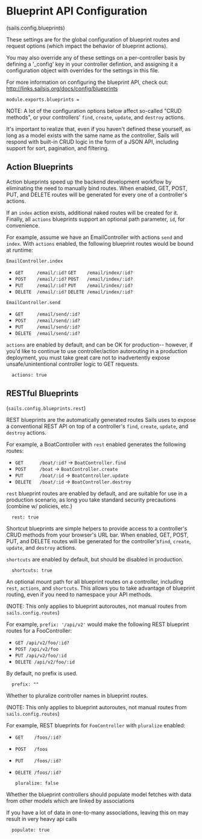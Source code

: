 
# Blueprint API Configuration

(sails.config.blueprints)

These settings are for the global configuration of blueprint routes and
request options (which impact the behavior of blueprint actions).

You may also override any of these settings on a per-controller basis
by defining a '_config' key in your controller defintion, and assigning it
a configuration object with overrides for the settings in this file.

For more information on configuring the blueprint API, check out:
http://links.sailsjs.org/docs/config/blueprints

    module.exports.blueprints =


NOTE:
A lot of the configuration options below affect so-called "CRUD methods",
or your controllers' `find`, `create`, `update`, and `destroy` actions.

It's important to realize that, even if you haven't defined these yourself, as long as
a model exists with the same name as the controller, Sails will respond with built-in CRUD
logic in the form of a JSON API, including support for sort, pagination, and filtering.


## Action Blueprints

Action blueprints speed up the backend development workflow by eliminating the need
to manually bind routes. When enabled, GET, POST, PUT, and DELETE routes will be
generated for every one of a controller's actions.

If an `index` action exists, additional naked routes will be created for it.
Finally, all `actions` blueprints support an optional path parameter, `id`, for convenience.

For example, assume we have an EmailController with actions `send` and `index`.
With `actions` enabled, the following blueprint routes would be bound at runtime:

`EmailController.index`

+ `GET     /email/:id?`        `GET    /email/index/:id?`
+ `POST    /email/:id?`        `POST   /email/index/:id?`
+ `PUT     /email/:id?`        `PUT    /email/index/:id?`
+ `DELETE  /email/:id?`        `DELETE /email/index/:id?`

`EmailController.send`

+ `GET     /email/send/:id?`
+ `POST    /email/send/:id?`
+ `PUT     /email/send/:id?`
+ `DELETE  /email/send/:id?`

`actions` are enabled by default, and can be OK for production-- however,
if you'd like to continue to use controller/action autorouting in a production deployment,
you must take great care not to inadvertently expose unsafe/unintentional controller logic
to GET requests.

      actions: true

## RESTful Blueprints

(`sails.config.blueprints.rest`)

REST blueprints are the automatically generated routes Sails uses to expose
a conventional REST API on top of a controller's `find`, `create`, `update`, and `destroy`
actions.

For example, a BoatController with `rest` enabled generates the following routes:

+ `GET      /boat/:id?`      -> `BoatController.find`
+ `POST     /boat`           -> `BoatController.create`
+ `PUT      /boat/:id`       -> `BoatController.update`
+ `DELETE   /boat/:id`       -> `BoatController.destroy`

`rest` blueprint routes are enabled by default, and are suitable for use
in a production scenario, as long you take standard security precautions
(combine w/ policies, etc.)

      rest: true

Shortcut blueprints are simple helpers to provide access to a controller's CRUD methods
from your browser's URL bar.  When enabled, GET, POST, PUT, and DELETE routes will be generated
for the controller's`find`, `create`, `update`, and `destroy` actions.

`shortcuts` are enabled by default, but should be disabled in production.

      shortcuts: true

An optional mount path for all blueprint routes on a controller, including `rest`,
`actions`, and `shortcuts`.  This allows you to take advantage of blueprint routing,
even if you need to namespace your API methods.

(NOTE: This only applies to blueprint autoroutes, not manual routes from `sails.config.routes`)

For example, `prefix: '/api/v2'` would make the following REST blueprint routes
for a FooController:

+ `GET /api/v2/foo/:id?`
+ `POST /api/v2/foo`
+ `PUT /api/v2/foo/:id`
+ `DELETE /api/v2/foo/:id`

By default, no prefix is used.

      prefix: ""

Whether to pluralize controller names in blueprint routes.

(NOTE: This only applies to blueprint autoroutes, not manual routes from `sails.config.routes`)

For example, REST blueprints for `FooController` with `pluralize` enabled:
+ `GET    /foos/:id?`
+ `POST   /foos`
+ `PUT    /foos/:id?`
+ `DELETE /foos/:id?`

      pluralize: false

Whether the blueprint controllers should populate model fetches with
data from other models which are linked by associations

If you have a lot of data in one-to-many associations, leaving this on
may result in very heavy api calls

      populate: true
